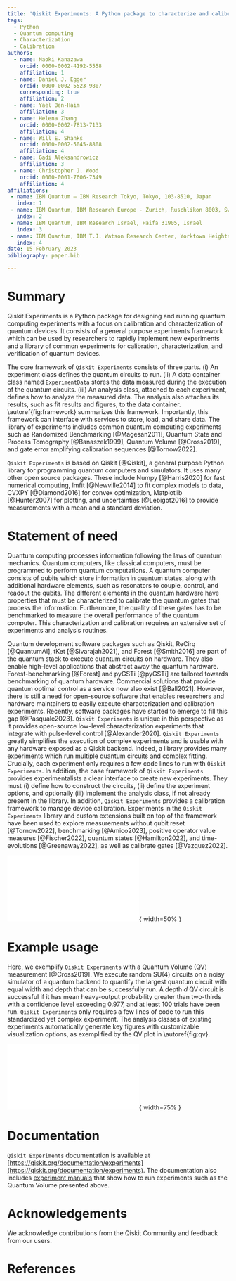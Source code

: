 ```yaml
---
title: 'Qiskit Experiments: A Python package to characterize and calibrate quantum computers'
tags:
  - Python
  - Quantum computing
  - Characterization
  - Calibration
authors:
  - name: Naoki Kanazawa
    orcid: 0000-0002-4192-5558
    affiliation: 1
  - name: Daniel J. Egger
    orcid: 0000-0002-5523-9807
    corresponding: true
    affiliation: 2
  - name: Yael Ben-Haim
    affiliation: 3
  - name: Helena Zhang
    orcid: 0000-0002-7813-7133
    affiliation: 4
  - name: Will E. Shanks
    orcid: 0000-0002-5045-8808
    affiliation: 4
  - name: Gadi Aleksandrowicz
    affiliation: 3
  - name: Christopher J. Wood
    orcid: 0000-0001-7606-7349
    affiliation: 4
affiliations:
 - name: IBM Quantum – IBM Research Tokyo, Tokyo, 103-8510, Japan
   index: 1
 - name: IBM Quantum, IBM Research Europe - Zurich, Ruschlikon 8003, Switzerland
   index: 2
 - name: IBM Quantum, IBM Research Israel, Haifa 31905, Israel
   index: 3
 - name: IBM Quantum, IBM T.J. Watson Research Center, Yorktown Heights, NY 10598, USA
   index: 4
date: 15 February 2023
bibliography: paper.bib

---
```


# Summary

Qiskit Experiments is a Python package for designing and running quantum computing experiments 
with a focus on calibration and characterization of quantum devices. 
It consists of a general purpose experiments framework which can be used by researchers to rapidly 
implement new experiments and a library of common experiments for calibration, characterization, 
and verification of quantum devices.

The core framework of `Qiskit Experiments` consists of three parts.
(i) An experiment class defines the quantum circuits to run. 
(ii) A data container class named `ExperimentData` stores the data measured during the execution 
of the quantum circuits.
(iii) An analysis class, attached to each experiment, defines how to analyze the measured data.
The analysis also attaches its results, such as fit results and figures, to the data container.
\autoref{fig:framework} summarizes this framework.
Importantly, this framework can interface with services to store, load, and share data.
The library of experiments includes common quantum computing experiments such as Randomized 
Benchmarking [@Magesan2011], Quantum State and Process Tomography [@Banaszek1999], Quantum Volume [@Cross2019], 
and gate error amplifying calibration sequences [@Tornow2022].

`Qiskit Experiments` is based on Qiskit [@Qiskit], a general purpose Python library for programming 
quantum computers and simulators.
It uses many other open source packages.
These include Numpy [@Harris2020] for fast numerical computing, lmfit [@Newville2014] to fit complex 
models to data, CVXPY [@Diamond2016] for convex optimization, Matplotlib [@Hunter2007] for plotting, 
and uncertainties [@Lebigot2016] to provide measurements with a mean and a standard deviation.


# Statement of need

Quantum computing processes information following the laws of quantum mechanics.
Quantum computers, like classical computers, must be programmed to perform quantum computations. 
A quantum computer consists of qubits which store information in 
quantum states, along with additional hardware elements, such as resonators to couple, control, 
and readout the qubits. 
The different elements in the quantum hardware have properties that must be characterized to 
calibrate the quantum gates that process the information. 
Furthermore, the quality of these gates has to be benchmarked to measure the overall performance 
of the quantum computer. 
This characterization and calibration requires an extensive set of experiments and analysis routines.

Quantum development software packages such as Qiskit, ReCirq [@QuantumAI], tKet [@Sivarajah2021], and
Forest [@Smith2016] are part of the quantum stack to execute quantum circuits on hardware.
They also enable high-level applications that abstract away the quantum hardware. 
Forest-benchmarking [@Forest] and pyGSTi [@pyGSTi] are tailored towards benchmarking of quantum hardware.
Commercial solutions that provide quantum optimal control as a service now also exist [@Ball2021].
However, there is still a need for open-source software that enables researchers and hardware 
maintainers to easily execute characterization and calibration experiments.
Recently, software packages have started to emerge to fill this gap [@Pasquale2023]. 
`Qiskit Experiments` is unique in this perspective as it provides open-source low-level 
characterization experiments that integrate with pulse-level control [@Alexander2020].
`Qiskit Experiments` greatly simplifies the execution of complex experiments and is 
usable with any hardware exposed as a Qiskit backend.
Indeed, a library provides many experiments which run multiple quantum circuits and complex fitting. 
Crucially, each experiment only requires a few code lines to run with `Qiskit Experiments`.
In addition, the base framework of `Qiskit Experiments` provides experimentalists a clear 
interface to create new experiments. 
They must (i) define how to construct the circuits, (ii) define the experiment options, 
and optionally (iii) implement the analysis class, if not already present in the library.
In addition, `Qiskit Experiments` provides a calibration framework to manage device calibration.
Experiments in the `Qiskit Experiments` library and custom extensions built on top of the 
framework have been used to explore measurements without qubit reset [@Tornow2022], 
benchmarking [@Amico2023], positive operator value measures [@Fischer2022], quantum 
states [@Hamilton2022], and time-evolutions [@Greenaway2022], as well as calibrate gates [@Vazquez2022].

![
Conceptual framework of Qiskit Experiments.
The circuits are run as jobs on the quantum backends.
If an experiment exceeds the maximum circuit limit per job it is broken down in multiple jobs.
The raw data, figures and analysis results are contained in the `ExperimentData` class.
\label{fig:framework}](framework.pdf){ width=50% }

# Example usage

Here, we exemplify `Qiskit Experiments` with a Quantum Volume (QV) measurement [@Cross2019].
We execute random SU(4) circuits on a noisy simulator of a quantum backend to quantify
the largest quantum circuit with equal width and depth that can be successfully run.
A depth $d$ QV circuit is successful if it has mean heavy-output probability greater 
than two-thirds with a confidence level exceeding 0.977, and at least 100 trials have been run.
`Qiskit Experiments` only requires a few lines of code to run this standardized yet complex experiment.
The analysis classes of existing experiments automatically generate key figures with customizable 
visualization options, as exemplified by the QV plot in \autoref{fig:qv}.

![Example result of a quantum volume measurement carried out with `Qiskit Experiments`.
The dashed line shows the two-thirds threshold.
Each dot shows an execution of a randomized quantum circuit aggregated over many shots.
The shaded area is a $2\sigma$ confidence interval.
\label{fig:qv}](qv.pdf){ width=75% }

# Documentation

`Qiskit Experiments` documentation is available at [https://qiskit.org/documentation/experiments](https://qiskit.org/documentation/experiments).
The documentation also includes [experiment manuals](https://qiskit.org/documentation/experiments/manuals) 
that show how to run experiments such as the Quantum Volume presented above.

# Acknowledgements

We acknowledge contributions from the Qiskit Community and feedback from our users.

# References
